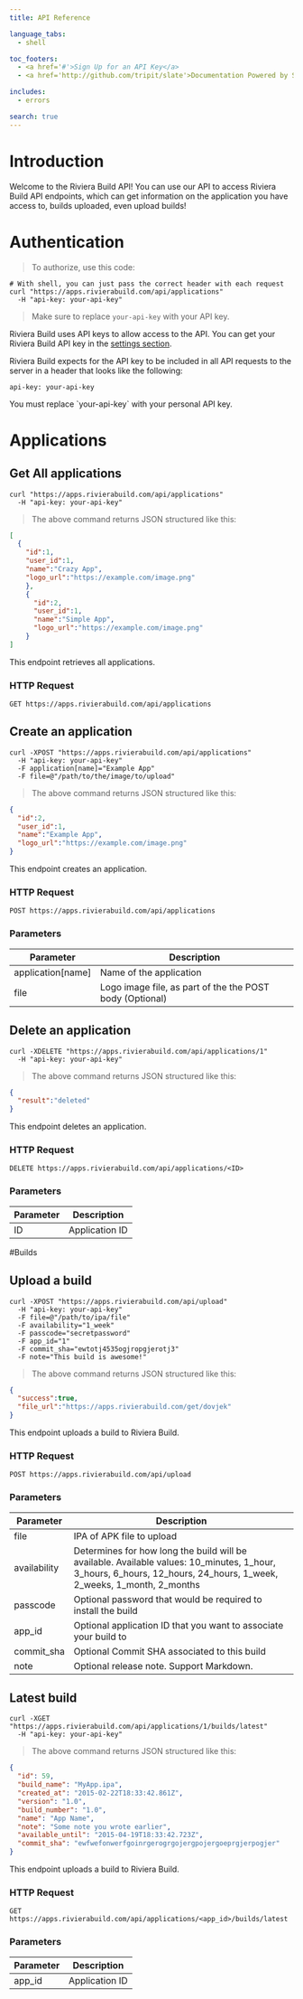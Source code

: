 ```yaml
---
title: API Reference

language_tabs:
  - shell

toc_footers:
  - <a href='#'>Sign Up for an API Key</a>
  - <a href='http://github.com/tripit/slate'>Documentation Powered by Slate</a>

includes:
  - errors

search: true
---
```


# Introduction

Welcome to the Riviera Build API! You can use our API to access Riviera Build API endpoints, which can get information on the application you have access to, builds uploaded, even upload builds!

# Authentication

> To authorize, use this code:

```shell
# With shell, you can just pass the correct header with each request
curl "https://apps.rivierabuild.com/api/applications"
  -H "api-key: your-api-key"
```

> Make sure to replace `your-api-key` with your API key.

Riviera Build uses API keys to allow access to the API. You can get your Riviera Build API key in the [settings section](https://apps.rivierabuild.com/settings).

Riviera Build expects for the API key to be included in all API requests to the server in a header that looks like the following:

`api-key: your-api-key`

<aside class="notice">
You must replace `your-api-key` with your personal API key.
</aside>

# Applications

## Get All applications

```shell
curl "https://apps.rivierabuild.com/api/applications"
  -H "api-key: your-api-key"
```

> The above command returns JSON structured like this:

```json
[
  {
    "id":1,
    "user_id":1,
    "name":"Crazy App",
    "logo_url":"https://example.com/image.png"
    },
    {
      "id":2,
      "user_id":1,
      "name":"Simple App",
      "logo_url":"https://example.com/image.png"
    }
]
```

This endpoint retrieves all applications.

### HTTP Request

`GET https://apps.rivierabuild.com/api/applications`


## Create an application

```shell
curl -XPOST "https://apps.rivierabuild.com/api/applications"
  -H "api-key: your-api-key"
  -F application[name]="Example App"
  -F file=@"/path/to/the/image/to/upload"
```

> The above command returns JSON structured like this:

```json
{
  "id":2,
  "user_id":1,
  "name":"Example App",
  "logo_url":"https://example.com/image.png"
}
```

This endpoint creates an application.

### HTTP Request

`POST https://apps.rivierabuild.com/api/applications`

### Parameters

Parameter | Description
--------- | -----------
application[name] | Name of the application
file | Logo image file, as part of the the POST body (Optional)


## Delete an application

```shell
curl -XDELETE "https://apps.rivierabuild.com/api/applications/1"
  -H "api-key: your-api-key"
```

> The above command returns JSON structured like this:

```json
{
  "result":"deleted"
}
```

This endpoint deletes an application.

### HTTP Request

`DELETE https://apps.rivierabuild.com/api/applications/<ID>`

### Parameters

Parameter | Description
--------- | -----------
ID | Application ID


#Builds
## Upload a build

```shell
curl -XPOST "https://apps.rivierabuild.com/api/upload"
  -H "api-key: your-api-key"
  -F file=@"/path/to/ipa/file"
  -F availability="1_week"
  -F passcode="secretpassword"
  -F app_id="1"
  -F commit_sha="ewtotj4535ogjropgjerotj3"
  -F note="This build is awesome!"
```

> The above command returns JSON structured like this:

```json
{
  "success":true,
  "file_url":"https://apps.rivierabuild.com/get/dovjek"
}
```

This endpoint uploads a build to Riviera Build.

### HTTP Request

`POST https://apps.rivierabuild.com/api/upload`

### Parameters

Parameter | Description
--------- | -----------
file | IPA of APK file to upload
availability | Determines for how long the build will be available. Available values: 10_minutes, 1_hour, 3_hours, 6_hours, 12_hours, 24_hours, 1_week, 2_weeks, 1_month, 2_months
passcode | Optional password that would be required to install the build
app_id | Optional application ID that you want to associate your build to
commit_sha | Optional Commit SHA associated to this build
note | Optional release note. Support Markdown.

## Latest build

```shell
curl -XGET "https://apps.rivierabuild.com/api/applications/1/builds/latest"
  -H "api-key: your-api-key"
```

> The above command returns JSON structured like this:

```json
{
  "id": 59,
  "build_name": "MyApp.ipa",
  "created_at": "2015-02-22T18:33:42.861Z",
  "version": "1.0",
  "build_number": "1.0",
  "name": "App Name",
  "note": "Some note you wrote earlier",
  "available_until": "2015-04-19T18:33:42.723Z",
  "commit_sha": "ewfwefonwerfgoinrgerogrgojergpojergoeprgjerpogjer"
}
```

This endpoint uploads a build to Riviera Build.

### HTTP Request

`GET https://apps.rivierabuild.com/api/applications/<app_id>/builds/latest`

### Parameters

Parameter | Description
--------- | -----------
app_id | Application ID 
